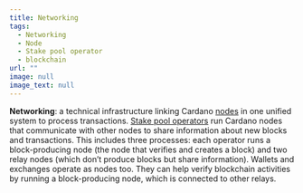 ```yaml
---
title: Networking
tags:
  - Networking
  - Node
  - Stake pool operator
  - blockchain
url: ""
image: null
image_text: null
---
```


**Networking**: a technical infrastructure linking Cardano [nodes](https://www.essentialcardano.io/glossary/node) in one unified system to process transactions. [Stake pool operators](https://www.essentialcardano.io/glossary/stake-pool-operator) run Cardano nodes that communicate with other nodes to share information about new blocks and transactions. This includes three processes: each operator runs a block-producing node (the node that verifies and creates a block) and two relay nodes (which don’t produce blocks but share information). Wallets and exchanges operate as nodes too. They can help verify blockchain activities by running a block-producing node, which is connected to other relays.
